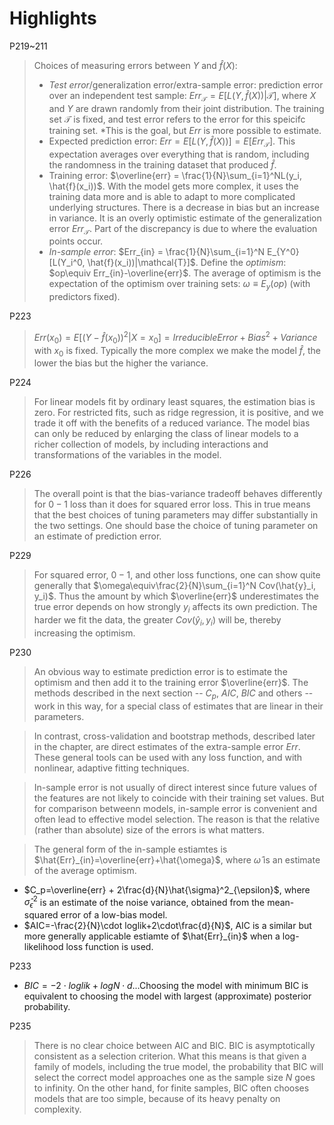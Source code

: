 # Highlights
P219~211
> Choices of measuring errors between $Y$ and $\hat{f}(X)$:
> - *Test error*/generalization error/extra-sample error: prediction error over an independent test sample: $Err_{\mathcal{T}}=E[L(Y, \hat{f}(X))|\mathcal{T}]$, where $X$ and $Y$ are drawn randomly from their joint distribution. The training set $\mathcal{T}$ is fixed, and test error refers to the error for this speicifc training set. *This is the goal, but $Err$ is more possible to estimate.
> - Expected prediction error: $Err = E[L(Y, \hat{f}(X))] = E[Err_{\mathcal{T}}]$. This expectation averages over everything that is random, including the randomness in the training dataset that produced $\hat{f}$.
> - Training error: $\overline{err} = \frac{1}{N}\sum_{i=1}^NL(y_i, \hat{f}(x_i))$. With the model gets more complex, it uses the training data more and is able to adapt to more complicated underlying structures. There is a decrease in bias but an increase in variance. It is an overly optimistic estimate of the generalization error $Err_{\mathcal{T}}$. Part of the discrepancy is due to where the evaluation points occur.
> - *In-sample error*: $Err_{in} = \frac{1}{N}\sum_{i=1}^N E_{Y^0}[L(Y_i^0, \hat{f}(x_i))|\mathcal{T}]$.
> Define the *optimism*: $op\equiv Err_{in}-\overline{err}$. The average of optimism is the expectation of the optimism over training sets: $\omega\equiv E_{y}(op)$ (with predictors fixed).

P223
> $Err(x_0) = E[(Y - \hat{f}(x_0))^2|X=x_0]=Irreducible Error + Bias^2 + Variance$ with $x_0$ is fixed. Typically the more complex we make the model $\hat{f}$, the lower the bias but the higher the variance.

P224
> For linear models fit by ordinary least squares, the estimation bias is zero. For restricted fits, such as ridge regression, it is positive, and we trade it off with the benefits of a reduced variance. The model bias can only be reduced by enlarging the class of linear models to a richer collection of models, by including interactions and transformations of the variables in the model.

P226
> The overall point is that the bias-variance tradeoff behaves differently for $0-1$ loss than it does for squared error loss. This in true means that the best choices of tuning parameters may differ substantially in the two settings. One should base the choice of tuning parameter on an estimate of prediction error.

P229
> For squared error, $0-1$, and other loss functions, one can show quite generally that $\omega\equiv\frac{2}{N}\sum_{i=1}^N Cov(\hat{y}_i, y_i)$. Thus the amount by which $\overline{err}$ underestimates the true error depends on how strongly $y_i$ affects its own prediction. The harder we fit the data, the greater $Cov(\hat{y}_i, y_i)$ will be, thereby increasing the optimism.

P230
> An obvious way to estimate prediction error is to estimate the optimism and then add it to the training error $\overline{err}$. The methods described in the next section -- $C_p$, $AIC$, $BIC$ and others -- work in this way, for a special class of estimates that are linear in their parameters.

> In contrast, cross-validation and bootstrap methods, described later in the chapter, are direct estimates of the extra-sample error $Err$. These general tools can be used with any loss function, and with nonlinear, adaptive fitting techniques.

> In-sample error is not usually of direct interest since future values of the features are not likely to coincide with their training set values. But for comparison betweenn models, in-sample error is convenient and often lead to effective model selection. The reason is that the relative (rather than absolute) size of the errors is what matters. 

> The general form of the in-sample estiamtes is $\hat{Err}_{in}=\overline{err}+\hat{\omega}$, where $\hat{\omega}$ is an estimate of the average optimism.
- $C_p=\overline{err} + 2\frac{d}{N}\hat{\sigma}^2_{\epsilon}$, where $\hat{\sigma}^2_{\epsilon}$ is an estimate of the noise variance, obtained from the mean-squared error of a low-bias model. 
- $AIC=-\frac{2}{N}\cdot loglik+2\cdot\frac{d}{N}$, AIC is a similar but more generally applicable estiamte of $\hat{Err}_{in}$ when a log-likelihood loss function is used. 

P233
- $BIC=-2\cdot loglik+logN\cdot d$...Choosing the model with minimum BIC is equivalent to choosing the model with largest (approximate) posterior probability.

P235
> There is no clear choice between AIC and BIC. BIC is asymptotically consistent as a selection criterion. What this means is that given a family of models, including the true model, the probability that BIC will select the correct model approaches one as the sample size $N$ goes to infinity. On the other hand, for finite samples, BIC often chooses models that are too simple, because of its heavy penalty on complexity.